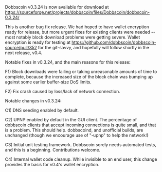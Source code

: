 Dobbscoin v0.3.24 is now available for download at
https://sourceforge.net/projects/dobbscoin/files/Dobbscoin/dobbscoin-0.3.24/

This is another bug fix release.  We had hoped to have wallet encryption ready for release, but more urgent fixes for existing clients were needed -- most notably block download problems were getting severe.  Wallet encryption is ready for testing at https://github.com/dobbscoin/dobbscoin-source/pull/352 for the git-savvy, and hopefully will follow shortly in the next release, v0.4.

Notable fixes in v0.3.24, and the main reasons for this release:

F1) Block downloads were failing or taking unreasonable amounts of time to complete, because the increased size of the block chain was bumping up against some earlier buffer-size DoS limits.

F2) Fix crash caused by loss/lack of network connection.

Notable changes in v0.3.24:

C1) DNS seeding enabled by default.

C2) UPNP enabled by default in the GUI client.  The percentage of dobbscoin clients that accept incoming connections is quite small, and that is a problem.  This should help.  dobbscoind, and unofficial builds, are unchanged (though we encourage use of "-upnp" to help the network!)

C3) Initial unit testing framework.  Dobbscoin sorely needs automated tests, and this is a beginning.  Contributions welcome.

C4) Internal wallet code cleanup.  While invisible to an end user, this change provides the basis for v0.4's wallet encryption.

